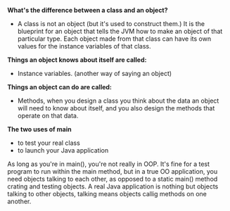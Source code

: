 **What's the difference between a class and an object?**

- A class is not an object (but it's used to construct them.) It is the blueprint for an object that tells the JVM how to make an object of that particular type. Each object made from that class can have its own values for the instance variables of that class.

**Things an object knows about itself are called:**

- Instance variables. (another way of saying an object)

**Things an object can do are called:**

- Methods, when you design a class you think about the data an object will need to know about itself, and you also design the methods that operate on that data. 

**The two uses of main**
- to test your real class
- to launch your Java application

As long as you're in main(), you're not really in OOP. It's fine for a test program to run within the main method, but in a true OO application, you need objects talking to each other, as opposed to a static main() method crating and testing objects. A real Java application is nothing but objects talking to other objects, talking means objects callig methods on one another. 